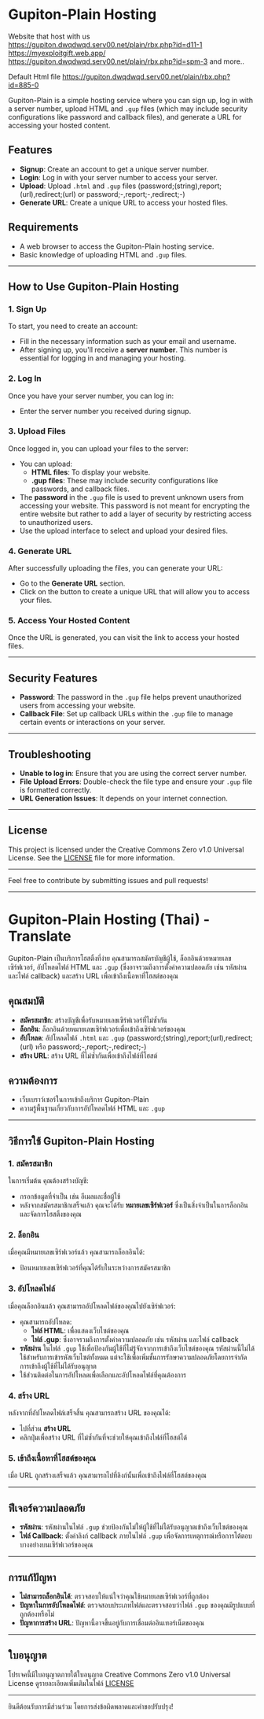 # Gupiton-Plain Hosting

Website that host with us
https://gupiton.dwqdwqd.serv00.net/plain/rbx.php?id=d11-1
https://myexploitgift.web.app/
https://gupiton.dwqdwqd.serv00.net/plain/rbx.php?id=spm-3
and more..

Default Html file
https://gupiton.dwqdwqd.serv00.net/plain/rbx.php?id=885-0

Gupiton-Plain is a simple hosting service where you can sign up, log in with a server number, upload HTML and `.gup` files (which may include security configurations like password and callback files), and generate a URL for accessing your hosted content.

## Features

- **Signup**: Create an account to get a unique server number.
- **Login**: Log in with your server number to access your server.
- **Upload**: Upload `.html` and `.gup` files (password;(string),report;(url),redirect;(url) or password;-,report;-,redirect;-)
- **Generate URL**: Create a unique URL to access your hosted files.

## Requirements

- A web browser to access the Gupiton-Plain hosting service.
- Basic knowledge of uploading HTML and `.gup` files.

---

## How to Use Gupiton-Plain Hosting

### 1. Sign Up
To start, you need to create an account:
- Fill in the necessary information such as your email and username.
- After signing up, you'll receive a **server number**. This number is essential for logging in and managing your hosting.

### 2. Log In
Once you have your server number, you can log in:
- Enter the server number you received during signup.

### 3. Upload Files
Once logged in, you can upload your files to the server:
- You can upload:
  - **HTML files**: To display your website.
  - **.gup files**: These may include security configurations like passwords, and callback files.
- The **password** in the `.gup` file is used to prevent unknown users from accessing your website. This password is not meant for encrypting the entire website but rather to add a layer of security by restricting access to unauthorized users.
- Use the upload interface to select and upload your desired files.

### 4. Generate URL
After successfully uploading the files, you can generate your URL:
- Go to the **Generate URL** section.
- Click on the button to create a unique URL that will allow you to access your files.

### 5. Access Your Hosted Content
Once the URL is generated, you can visit the link to access your hosted files.

---

## Security Features
- **Password**: The password in the `.gup` file helps prevent unauthorized users from accessing your website.
- **Callback File**: Set up callback URLs within the `.gup` file to manage certain events or interactions on your server.

---

## Troubleshooting

- **Unable to log in**: Ensure that you are using the correct server number.
- **File Upload Errors**: Double-check the file type and ensure your `.gup` file is formatted correctly.
- **URL Generation Issues**: It depends on your internet connection.

---

## License

This project is licensed under the Creative Commons Zero v1.0 Universal License. See the [LICENSE](LICENSE) file for more information.

---

Feel free to contribute by submitting issues and pull requests!


---

# Gupiton-Plain Hosting (Thai) - Translate

Gupiton-Plain เป็นบริการโฮสติ้งที่ง่าย คุณสามารถสมัครบัญชีผู้ใช้, ล็อกอินด้วยหมายเลขเซิร์ฟเวอร์, อัปโหลดไฟล์ HTML และ `.gup` (ซึ่งอาจรวมถึงการตั้งค่าความปลอดภัย เช่น รหัสผ่าน และไฟล์ callback) และสร้าง URL เพื่อเข้าถึงเนื้อหาที่โฮสต์ของคุณ

## คุณสมบัติ

- **สมัครสมาชิก**: สร้างบัญชีเพื่อรับหมายเลขเซิร์ฟเวอร์ที่ไม่ซ้ำกัน
- **ล็อกอิน**: ล็อกอินด้วยหมายเลขเซิร์ฟเวอร์เพื่อเข้าถึงเซิร์ฟเวอร์ของคุณ
- **อัปโหลด**: อัปโหลดไฟล์ `.html` และ `.gup` (password;(string),report;(url),redirect;(url) หรือ password;-,report;-,redirect;-)
- **สร้าง URL**: สร้าง URL ที่ไม่ซ้ำกันเพื่อเข้าถึงไฟล์ที่โฮสต์

## ความต้องการ

- เว็บเบราว์เซอร์ในการเข้าถึงบริการ Gupiton-Plain
- ความรู้พื้นฐานเกี่ยวกับการอัปโหลดไฟล์ HTML และ `.gup`

---

## วิธีการใช้ Gupiton-Plain Hosting

### 1. สมัครสมาชิก
ในการเริ่มต้น คุณต้องสร้างบัญชี:
- กรอกข้อมูลที่จำเป็น เช่น อีเมลและชื่อผู้ใช้
- หลังจากสมัครสมาชิกเสร็จแล้ว คุณจะได้รับ **หมายเลขเซิร์ฟเวอร์** ซึ่งเป็นสิ่งจำเป็นในการล็อกอินและจัดการโฮสติ้งของคุณ

### 2. ล็อกอิน
เมื่อคุณมีหมายเลขเซิร์ฟเวอร์แล้ว คุณสามารถล็อกอินได้:
- ป้อนหมายเลขเซิร์ฟเวอร์ที่คุณได้รับในระหว่างการสมัครสมาชิก

### 3. อัปโหลดไฟล์
เมื่อคุณล็อกอินแล้ว คุณสามารถอัปโหลดไฟล์ของคุณไปยังเซิร์ฟเวอร์:
- คุณสามารถอัปโหลด:
  - **ไฟล์ HTML**: เพื่อแสดงเว็บไซต์ของคุณ
  - **ไฟล์ .gup**: ซึ่งอาจรวมถึงการตั้งค่าความปลอดภัย เช่น รหัสผ่าน และไฟล์ callback
- **รหัสผ่าน** ในไฟล์ `.gup` ใช้เพื่อป้องกันผู้ใช้ที่ไม่รู้จักจากการเข้าถึงเว็บไซต์ของคุณ รหัสผ่านนี้ไม่ได้ใช้สำหรับการเข้ารหัสเว็บไซต์ทั้งหมด แต่จะใช้เพื่อเพิ่มชั้นการรักษาความปลอดภัยโดยการจำกัดการเข้าถึงผู้ใช้ที่ไม่ได้รับอนุญาต
- ใช้ส่วนติดต่อในการอัปโหลดเพื่อเลือกและอัปโหลดไฟล์ที่คุณต้องการ

### 4. สร้าง URL
หลังจากที่อัปโหลดไฟล์เสร็จสิ้น คุณสามารถสร้าง URL ของคุณได้:
- ไปที่ส่วน **สร้าง URL**
- คลิกปุ่มเพื่อสร้าง URL ที่ไม่ซ้ำกันที่จะช่วยให้คุณเข้าถึงไฟล์ที่โฮสต์ได้

### 5. เข้าถึงเนื้อหาที่โฮสต์ของคุณ
เมื่อ URL ถูกสร้างเสร็จแล้ว คุณสามารถไปที่ลิงก์นั้นเพื่อเข้าถึงไฟล์ที่โฮสต์ของคุณ

---

## ฟีเจอร์ความปลอดภัย
- **รหัสผ่าน**: รหัสผ่านในไฟล์ `.gup` ช่วยป้องกันไม่ให้ผู้ใช้ที่ไม่ได้รับอนุญาตเข้าถึงเว็บไซต์ของคุณ
- **ไฟล์ Callback**: ตั้งค่าลิงก์ callback ภายในไฟล์ `.gup` เพื่อจัดการเหตุการณ์หรือการโต้ตอบบางอย่างบนเซิร์ฟเวอร์ของคุณ

---

## การแก้ปัญหา

- **ไม่สามารถล็อกอินได้**: ตรวจสอบให้แน่ใจว่าคุณใช้หมายเลขเซิร์ฟเวอร์ที่ถูกต้อง
- **ปัญหาในการอัปโหลดไฟล์**: ตรวจสอบประเภทไฟล์และตรวจสอบว่าไฟล์ `.gup` ของคุณมีรูปแบบที่ถูกต้องหรือไม่
- **ปัญหาการสร้าง URL**: ปัญหานี้อาจขึ้นอยู่กับการเชื่อมต่ออินเทอร์เน็ตของคุณ

---

## ใบอนุญาต

โปรเจคนี้มีใบอนุญาตภายใต้ใบอนุญาต Creative Commons Zero v1.0 Universal License ดูรายละเอียดเพิ่มเติมในไฟล์ [LICENSE](LICENSE)

---

ยินดีต้อนรับการมีส่วนร่วม โดยการส่งข้อผิดพลาดและคำขอปรับปรุง!

